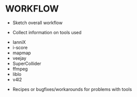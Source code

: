 WORKFLOW
========

- Sketch overall workflow

- Collect information on tools used
* IanniX
* i-score
* mapmap
* veejay
* SuperCollider
* ffmpeg
* liblo
* v4l2

- Recipes or bugfixes/workarounds for problems with tools

